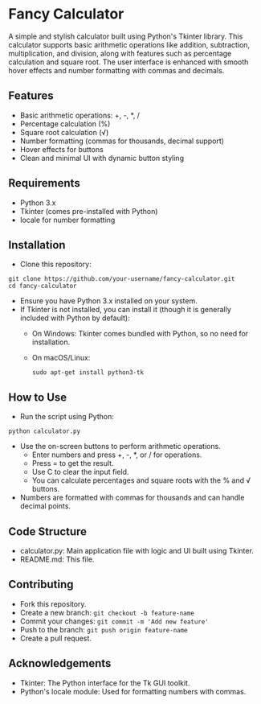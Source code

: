 # Fancy Calculator
A simple and stylish calculator built using Python's Tkinter library. This calculator supports basic arithmetic operations like addition, subtraction, multiplication, and division, along with features such as percentage calculation and square root. The user interface is enhanced with smooth hover effects and number formatting with commas and decimals.

## Features
-  Basic arithmetic operations: +, -, *, /
-  Percentage calculation (%)
-  Square root calculation (√)
-  Number formatting (commas for thousands, decimal support)
-  Hover effects for buttons
-  Clean and minimal UI with dynamic button styling
  
## Requirements
-  Python 3.x
-  Tkinter (comes pre-installed with Python)
-  locale for number formatting

## Installation
- Clone this repository:

```
git clone https://github.com/your-username/fancy-calculator.git
cd fancy-calculator
```

- Ensure you have Python 3.x installed on your system.
- If Tkinter is not installed, you can install it (though it is generally included with Python by default):
  - On Windows: Tkinter comes bundled with Python, so no need for installation.
  - On macOS/Linux:
    
    ```
    sudo apt-get install python3-tk
    ```

## How to Use
- Run the script using Python:
```
python calculator.py
```
- Use the on-screen buttons to perform arithmetic operations.
  - Enter numbers and press +, -, *, or / for operations.
  - Press = to get the result.
  - Use C to clear the input field.
  - You can calculate percentages and square roots with the % and √ buttons.
- Numbers are formatted with commas for thousands and can handle decimal points.

## Code Structure
- calculator.py: Main application file with logic and UI built using Tkinter.
- README.md: This file.

## Contributing
- Fork this repository.
- Create a new branch: ```git checkout -b feature-name```
- Commit your changes: ```git commit -m 'Add new feature'```
- Push to the branch: ```git push origin feature-name```
- Create a pull request.

## Acknowledgements
- Tkinter: The Python interface for the Tk GUI toolkit.
- Python's locale module: Used for formatting numbers with commas.
